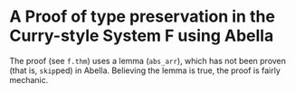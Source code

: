 # A Proof of type preservation in the Curry-style System F using Abella

The proof  (see `f.thm`) uses a lemma (`abs_arr`), which has not been proven
(that is, `skip`ped) in Abella. Believing the lemma is true, the proof is
fairly mechanic.
